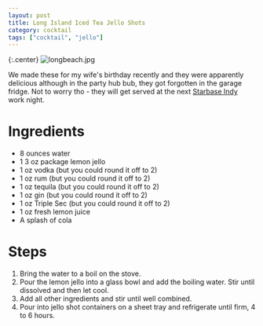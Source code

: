 ```yaml
---
layout: post
title: Long Island Iced Tea Jello Shots
category: cocktail
tags: ["cocktail", "jello"]
---
```

{:.center}
![longbeach.jpg](https://fuzzyblog.io/blog/assets/longbeach.jpg)

We made these for my wife's birthday recently and they were apparently delicious although in the party hub bub, they got forgotten in the garage fridge.  Not to worry tho - they will get served at the next [Starbase Indy](https://www.starbaseindy.org) work night.

# Ingredients

* 8 ounces water
* 1 3 oz package lemon jello
* 1 oz vodka (but you could round it off to 2)
* 1 oz rum (but you could round it off to 2)
* 1 oz tequila (but you could round it off to 2)
* 1 oz gin (but you could round it off to 2)
* 1 oz Triple Sec (but you could round it off to 2)
* 1 oz fresh lemon juice
* A splash of cola

# Steps

1. Bring the water to a boil on the stove.
2. Pour the lemon jello into a glass bowl and add the boiling water.  Stir until dissolved and then let cool.
3. Add all other ingredients and stir until well combined.
4. Pour into jello shot containers on a sheet tray and refrigerate until firm, 4 to 6 hours.